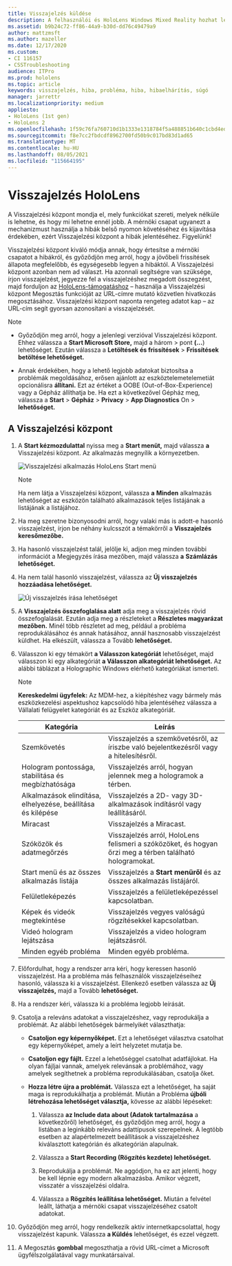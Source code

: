 ```yaml
---
title: Visszajelzés küldése
description: A felhasználói és HoloLens Windows Mixed Reality hozhat létre a Visszajelzési központ.
ms.assetid: b9b24c72-ff86-44a9-b30d-dd76c49479a9
author: mattzmsft
ms.author: mazeller
ms.date: 12/17/2020
ms.custom:
- CI 116157
- CSSTroubleshooting
audience: ITPro
ms.prod: hololens
ms.topic: article
keywords: visszajelzés, hiba, probléma, hiba, hibaelhárítás, súgó
manager: jarrettr
ms.localizationpriority: medium
appliesto:
- HoloLens (1st gen)
- HoloLens 2
ms.openlocfilehash: 1f59c76fa760710d1b1333e1318784f5a488851b640c1cbd4ed6f673ae60029a
ms.sourcegitcommit: f8e7cc2fbdcdf8962700fd50b9c017bd83d1ad65
ms.translationtype: MT
ms.contentlocale: hu-HU
ms.lasthandoff: 08/05/2021
ms.locfileid: "115664195"
---
```

# <a name="feedback-for-hololens"></a>Visszajelzés HoloLens

A Visszajelzési központ mondja el, mely funkciókat szereti, melyek nélküle is lehetne, és hogy mi lehetne ennél jobb. A mérnöki csapat ugyanezt a mechanizmust használja a hibák belső nyomon követéséhez és kijavítása érdekében, ezért Visszajelzési központ a hibák jelentéséhez. Figyelünk!

Visszajelzési központ kiváló módja annak, hogy értesítse a mérnöki csapatot a hibákról, és győződjön meg arról, hogy a jövőbeli frissítések állapota megfelelőbb, és egységesebb legyen a hibáktól. A Visszajelzési központ azonban nem ad választ. Ha azonnali segítségre van szüksége, írjon visszajelzést, jegyezze fel a visszajelzéshez megadott összegzést,  majd forduljon az [HoloLens-támogatáshoz](https://support.microsoft.com/supportforbusiness/productselection?sapid=e9391227-fa6d-927b-0fff-f96288631b8f) – használja a Visszajelzési központ Megosztás funkcióját az URL-címre mutató közvetlen hivatkozás megosztásához. Visszajelzési központ naponta rengeteg adatot kap – az URL-cím segít gyorsan azonosítani a visszajelzését.

> [!NOTE]  
>  
> - Győződjön meg arról, hogy a jelenlegi verzióval Visszajelzési központ. Ehhez válassza a **Start Microsoft Store,** majd a három  >  pont **(...**) lehetőséget. Ezután válassza a **Letöltések és frissítések**  >  **Frissítések betöltése lehetőséget.**  
>  
> - Annak érdekében, hogy a lehető legjobb adatokat biztosítsa a problémák megoldásához, erősen ajánlott az eszköztelemetelemetiát opcionálisra **állítani.** Ezt az értéket a OOBE (Out-of-Box-Experience) vagy a Gépház állíthatja be. Ha ezt a következővel Gépház meg, válassza a **Start**  >  **Gépház**  >  **Privacy**  >  **App Diagnostics** On  >  **lehetőséget.**

## <a name="use-the-feedback-hub"></a>A Visszajelzési központ

1. A **Start kézmozdulattal** nyissa meg a **Start menüt,** majd válassza **a** Visszajelzési központ. Az alkalmazás megnyílik a környezetben.

   ![Visszajelzési alkalmazás HoloLens Start menü](./images/hololens2-feedbackhub-tile.png)
   > [!NOTE]  
   > Ha nem látja a Visszajelzési központ, válassza **a** **Minden** alkalmazás lehetőséget az eszközön található alkalmazások teljes listájának a listájának a listájához.

1. Ha meg szeretne bizonyosodni arról, hogy valaki más is adott-e hasonló visszajelzést, írjon be néhány kulcsszót a témakörről a **Visszajelzés keresőmezőbe.**
1. Ha hasonló visszajelzést talál, jelölje ki, adjon meg minden további információt a Megjegyzés írása mezőben, majd válassza **a** **Számlázás lehetőséget.**
1. Ha nem talál hasonló visszajelzést, válassza az **Új visszajelzés hozzáadása lehetőséget.**

   ![Új visszajelzés írása lehetőséget](./images/hololens-feedback-1.png)

1. A **Visszajelzés összefoglalása alatt** adja meg a visszajelzés rövid összefoglalását. Ezután adja meg a részleteket a **Részletes magyarázat mezőben.** Minél több részletet ad meg, például a probléma reprodukálásához és annak hatásához, annál hasznosabb visszajelzést küldhet. Ha elkészült, válassza a Tovább **lehetőséget.**

1. Válasszon ki egy témakört **a Válasszon kategóriát** lehetőséget, majd válasszon ki egy alkategóriát **a Válasszon alkategóriát lehetőséget.** Az alábbi táblázat a Holographic Windows elérhető kategóriákat ismerteti.

   > [!NOTE]  
   > **Kereskedelmi ügyfelek:** Az MDM-hez, a kiépítéshez vagy bármely más  eszközkezelési aspektushoz kapcsolódó hiba jelentéséhez válassza a Vállalati felügyelet kategóriát és az Eszköz  alkategóriát.

   |Kategória |Leírás |
   | --- | --- |
   |Szemkövetés |Visszajelzés a szemkövetésről, az íriszbe való bejelentkezésről vagy a hitelesítésről. |
   |Hologram pontossága, stabilitása és megbízhatósága |Visszajelzés arról, hogyan jelennek meg a hologramok a térben. |
   |Alkalmazások elindítása, elhelyezése, beállítása és kilépése |Visszajelzés a 2D- vagy 3D-alkalmazások indításról vagy leállításáról. |
   |Miracast |Visszajelzés a Miracast. |
   |Szóközök és adatmegőrzés |Visszajelzés arról, HoloLens felismeri a szóközöket, és hogyan őrzi meg a térben található hologramokat. |
   |Start menü és az összes alkalmazás listája |Visszajelzés a **Start menüről** és az összes alkalmazás listájáról. |
   |Felületleképezés |Visszajelzés a felületleképezéssel kapcsolatban. |
   |Képek és videók megtekintése |Visszajelzés vegyes valóságú rögzítésekkel kapcsolatban. |
   |Videó hologram lejátszása |Visszajelzés a video hologram lejátszásról. |
   |Minden egyéb probléma |Minden egyéb probléma. |

1. Előfordulhat, hogy a rendszer arra kéri, hogy keressen hasonló visszajelzést. Ha a probléma más felhasználók visszajelzéseihez hasonló, válassza ki a visszajelzést. Ellenkező esetben válassza az **Új visszajelzés,** majd a Tovább **lehetőséget.**

1. Ha a rendszer kéri, válassza ki a probléma legjobb leírását.

1. Csatolja a releváns adatokat a visszajelzéshez, vagy reprodukálja a problémát. Az alábbi lehetőségek bármelyikét választhatja:

   - **Csatoljon egy képernyőképet.** Ezt a lehetőséget választva csatolhat egy képernyőképet, amely a leírt helyzetet mutatja be.
   - **Csatoljon egy fájlt.** Ezzel a lehetőséggel csatolhat adatfájlokat. Ha olyan fájljai vannak, amelyek relevánsak a problémához, vagy amelyek segíthetnek a probléma reprodukálásában, csatolja őket.
   - **Hozza létre újra a problémát.** Válassza ezt a lehetőséget, ha saját maga is reprodukálhatja a problémát. Miután a Probléma **újbóli létrehozása lehetőséget választja,** kövesse az alábbi lépéseket:  

     1. Válassza **az Include data about (Adatok tartalmazása** a következőről) lehetőséget, és győződjön meg arról, hogy a listában a leginkább releváns adattípusok szerepelnek. A legtöbb esetben az alapértelmezett beállítások a visszajelzéshez kiválasztott kategórián és alkategórián alapulnak.  
     1. Válassza a **Start Recording (Rögzítés kezdete) lehetőséget.**

     1. Reprodukálja a problémát. Ne aggódjon, ha ez azt jelenti, hogy be kell lépnie egy modern alkalmazásba. Amikor végzett, visszatér a visszajelzési oldalra.
     1. Válassza a **Rögzítés leállítása lehetőséget.** Miután a felvétel leállt, láthatja a mérnöki csapat visszajelzéséhez csatolt adatokat.

1. Győződjön meg arról, hogy rendelkezik aktív internetkapcsolattal, hogy visszajelzést kapunk. Válassza **a Küldés** lehetőséget, és ezzel végzett.

1. A Megosztás **gombbal** megoszthatja a rövid URL-címet a Microsoft ügyfélszolgálatával vagy munkatársaival.